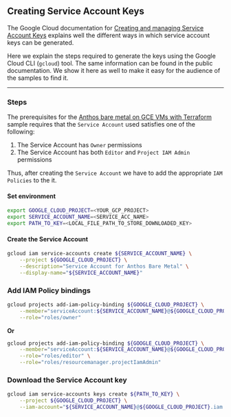 ## Creating Service Account Keys

The Google Cloud documentation for [Creating and managing Service Account Keys](https://cloud.google.com/iam/docs/creating-managing-service-account-keys)
explains well the different ways in which service account keys can be generated.

Here we explain the steps required to generate the keys using the Google Cloud
CLI (`gcloud`) tool. The same information can be found in the public documentation.
We show it here as well to make it easy for the audience of the samples to find it.

---

### Steps

The prerequisites for the [Anthos bare metal on GCE VMs with Terraform](/anthos-bm-gcp-terraform#pre-requisites)
sample requires that the `Service Account` used satisfies one of the following:
1. The Service Account has `Owner` permissions
2. The Service Account has both `Editor` and `Project IAM Admin` permissions

Thus, after creating the `Service Account` we have to add the appropriate `IAM Policies`
to the it.

#### Set environment
```sh
export GOOGLE_CLOUD_PROJECT=<YOUR_GCP_PROJECT>
export SERVICE_ACCOUNT_NAME=<SERVICE_ACC_NAME>
export PATH_TO_KEY=<LOCAL_FILE_PATH_TO_STORE_DOWNLOADED_KEY>
```

#### Create the Service Account 
```sh
gcloud iam service-accounts create ${SERVICE_ACCOUNT_NAME} \
    --project ${GOOGLE_CLOUD_PROJECT} \
    --description="Service Account for Anthos Bare Metal" \
    --display-name="${SERVICE_ACCOUNT_NAME}"
```

### Add IAM Policy bindings
```sh
gcloud projects add-iam-policy-binding ${GOOGLE_CLOUD_PROJECT} \
    --member="serviceAccount:${SERVICE_ACCOUNT_NAME}@${GOOGLE_CLOUD_PROJECT}.iam.gserviceaccount.com" \
    --role="roles/owner"
```

**Or**

```sh
gcloud projects add-iam-policy-binding ${GOOGLE_CLOUD_PROJECT} \
    --member="serviceAccount:${SERVICE_ACCOUNT_NAME}@${GOOGLE_CLOUD_PROJECT}.iam.gserviceaccount.com" \
    --role="roles/editor" \
    --role="roles/resourcemanager.projectIamAdmin"
```

### Download the Service Account key
```sh
gcloud iam service-accounts keys create ${PATH_TO_KEY} \
    --project ${GOOGLE_CLOUD_PROJECT} \
    --iam-account="${SERVICE_ACCOUNT_NAME}@${GOOGLE_CLOUD_PROJECT}.iam.gserviceaccount.com"
```
